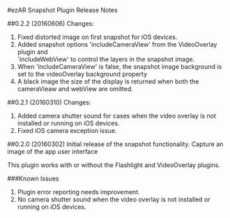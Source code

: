 #ezAR Snapshot Plugin Release Notes

##0.2.2 (20160606)
Changes:
1. Fixed distorted image on first snapshot for iOS devices.
2. Added snapshot options 'includeCameraView' from the VideoOverlay plugin and  
'includeWebView' to control the layers in the snapshot image.
3. When 'includeCameraView' is false, the snapshot image background is set to 
the videoOverlay background property
4. A black image the size of the display is returned when both the cameraVieaw 
and webView are omitted.  


##0.2.1 (20160310)
Changes:
1. Added camera shutter sound for cases when the video overlay is not installed or running on iOS devices.
2. Fixed iOS camera exception issue.


##0.2.0 (20160302)
Initial release of the snapshot functionality. Capture an image of the app user interface

This plugin works with or without the Flashlight and VideoOverlay plugins.

###Known Issues
1. Plugin error reporting needs improvement.
2. No camera shutter sound when the video overlay is not installed or running on iOS devices.

